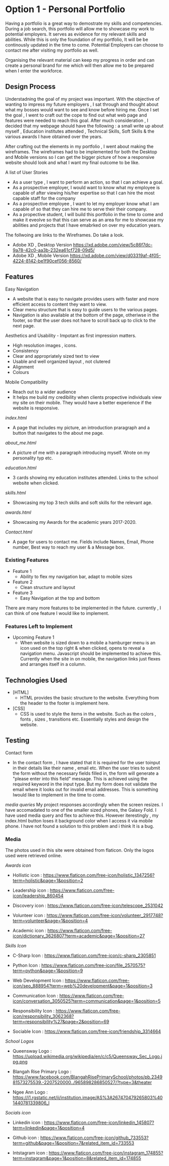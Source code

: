 # Option 1 - Personal Portfolio

Having a portfolio is a great way to demostrate my skills and competencies. During a job search, this portfolio will allow me to
showcase my work to potential employers. It serves as evidence for my relevant skills and abilities. While this is only the foundation of my portfolio, It 
will be be continously updated in the time to come. Potential Employers can choose to contact me after visiting my portfolio as well.

Organising the relevant material can keep my progress in order and can create a personal brand for me which will then allow me to be prepared when I enter the workforce.


## Design Process
 
Understadning the goal of my project was important. With the objective of wanting to impress my future employers , I sat through and thought about what my bosses 
would want to see and know before hiring me. Once I set the goal , I went to craft out the cope to find out what web page and features were needed to reach this goal. After much consideration ,
I decided that my webpage should have the following :  a small write up about myself , Education institutes attended , Technical Skills, Soft Skills & the various awards 
I have obtained over the years.

After crafting out the elements in my portfolio , I went about making the wireframes. The wireframes had to be implemented for both the Desktop and Mobile
versions so I can get the bigger picture of how a responsive website should look and what I want my final outcome to be like.

A list of User Stories
- As a user type , I want to perform an action, so that I can achieve a goal.
- As a prospective employer, I would want to know what my employee is capable of after viewing his/her expertise so that I can hire the most capable staff for the company
- As a prospective employee , I want to let my employer know what I am capable of so that they can hire me to serve their their company.
- As a propective student, I will build this portfolio in the time to come and make it eveolve so that this can serve as an area for me to showcase my abilities and projects 
that I have emabrked on over my education years.
 
 
The follwoing are links to the Wireframes. Do take a look.                                                                                                                                                       
- Adobe XD , Desktop Version https://xd.adobe.com/view/5c86f7dc-9a78-42c0-aa3b-232ea61cf728-09d5/
- Adobe XD , Mobile Version https://xd.adobe.com/view/d03319af-4f05-4224-8142-be1f90cef056-8560/



## Features

Easy Navigation
- A website that is easy to navigate provides users with faster and more efficient access to content they want to view.
- Clear menu structure that is easy to guide users to the various pages.
- Navigation is also available at the bottom of the page, otheriwse in the footer, so that the user does not have to scroll back up to click to the next page.

Aesthetics and Usability - Impotant as first impression matters.
- High resolution images , icons.
- Consistency
- Clear and appropriately sized text to view 
- Usable and well organized layout , not clutered
- Alignment
- Colours

Mobile Compatibility
- Reach out to a wider audience
- It helps me build my credibility when clients propective individuals view my site on their mobile. They would have a better 
experience if the website is responsive.

*index.html*
- A page that includes my picture, an introduction praragraph and a button that navigates to the about me page. 

*about_me.html*
- A picture of me with a paragraph introducing myself. Wrote on my personality typ etc.

*education.html*
- 3 cards showing my education institutes attended. Links to the school website when clicked.

*skills.html*
- Showcasing my top 3 tech skills and soft skills for the relevant age.

*awards.html*
- Showcasing my Awards for the academic years 2017-2020.

*Contact.html*
- A page for users to contact me. Fields include Names, Email, Phone number, Best way to reach my user & a Message box.

### Existing Features
- Feature 1 
  - Ability to flex my navigation bar, adapt to mobile sizes
- Feature 2 
  - Clean structure and layout
- Feature 3
  - Easy Navigation at the top and bottom

There are many more features to be implemented in the future. currently , I can think of one feature I would like to implement.

### Features Left to Implement
- Upcoming Feature 1
  - When website is sized down to a mobile a hamburger menu is an icon used on the top right & when clicked, opens to reveal a navigation menu. 
    Javascript should be implemented to achieve this. Currently when the site in on mobile, the navigation links just flexes and arranges itself in a column.

## Technologies Used

- [HTML]
    - HTML provides the basic structure to the website. Everything from the header to the footer is implement here.
- [CSS]
    - CSS is used to style the items in the website. Such as the colors , fonts , sizes , transitions etc. 
      Essentially styles and design the website.


## Testing

Contact form
- In the contact form , I have stated that it is required for the user toinput in their details like their name , email etc. When the user tries to submit the form without 
  the necessary fields filled in, the form will generate a "please enter into this field" message. This is achieved using the required keyword in the input type.
  But my form does not validate the email where it looks out for invalid email addresses. This is something Iwould like to implement in the time to come.

*media queries*
My project responses accordingly when the screen resizes. I have accomadated to one of the smaller sized phones, the Galaxy Fold. I have used media query and flex to achieve this. However iterestingly , my index.html button loses it background color when I access it via mobile phone. I have not found a solution to this problem and i think It is a bug.


### Media
The photos used in this site were obtained from flaticon. Only the logos used were retrieved online.

*Awards icon*
- Hollistic icon : https://www.flaticon.com/free-icon/holistic_1347256?term=holistic&page=1&position=2

- Leadership icon : https://www.flaticon.com/free-icon/leadership_860454

- Discovery icon : https://www.flaticon.com/free-icon/telescope_2531042

- Volunteer icon : https://www.flaticon.com/free-icon/volunteer_2917748?term=volunteer&page=1&position=4

- Academic icon : https://www.flaticon.com/free-icon/dictionary_3626807?term=academic&page=1&position=27



*Skills Icon*
- C-Sharp Icon : https://www.flaticon.com/free-icon/c-sharp_2305851

- Python Icon : https://www.flaticon.com/free-icon/file_2570575?term=python&page=1&position=9

- Web Development Icon : https://www.flaticon.com/free-icon/seo_888954?term=web%20development&page=1&position=3

- Communication Icon : https://www.flaticon.com/free-icon/conversation_3050525?term=communication&page=1&position=5

- Responsibility Icon : https://www.flaticon.com/free-icon/responsibility_3062368?term=responsibility%27&page=2&position=69

- Sociable Icon : https://www.flaticon.com/free-icon/friendship_3314664


*School Logos*
- Queensway Logo : https://upload.wikimedia.org/wikipedia/en/c/c5/Queensway_Sec_Logo.jpg.png

- Blangah Rise Primary Logo : https://www.facebook.com/BlangahRisePrimarySchool/photos/pb.234981573275539.-2207520000../965898286850527/?type=3&theater

- Ngee Ann Logo : https://i1.rgstatic.net/ii/institution.image/AS%3A267470479265803%401440781339806_l



*Socials icon*
- Linkedin icon : https://www.flaticon.com/free-icon/linkedin_145807?term=linkedin&page=1&position=4

- Github icon : https://www.flaticon.com/free-icon/github_733553?term=github&page=1&position=7&related_item_id=733553

- Intstagram icon : https://www.flaticon.com/free-icon/instagram_174855?term=instagram&page=1&position=8&related_item_id=174855



